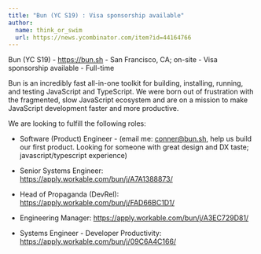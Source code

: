 ```yaml
---
title: "Bun (YC S19) : Visa sponsorship available"
author:
  name: think_or_swim
  url: https://news.ycombinator.com/item?id=44164766
---
```


<JobNavigation />

Bun (YC S19) - <a href="https:&#x2F;&#x2F;bun.sh" rel="nofollow">https:&#x2F;&#x2F;bun.sh</a> - San Francisco, CA; on-site - Visa sponsorship available - Full-time

Bun is an incredibly fast all-in-one toolkit for building, installing, running, and testing JavaScript and TypeScript. We were born out of frustration with the fragmented, slow JavaScript ecosystem and are on a mission to make JavaScript development faster and more productive.

We are looking to fulfill the following roles:

- Software (Product) Engineer - (email me: conner@bun.sh, help us build our first product. Looking for someone with great design and DX taste; javascript&#x2F;typescript experience)

- Senior Systems Engineer: <a href="https:&#x2F;&#x2F;apply.workable.com&#x2F;bun&#x2F;j&#x2F;A7A1388873&#x2F;" rel="nofollow">https:&#x2F;&#x2F;apply.workable.com&#x2F;bun&#x2F;j&#x2F;A7A1388873&#x2F;</a>

- Head of Propaganda (DevRel): <a href="https:&#x2F;&#x2F;apply.workable.com&#x2F;bun&#x2F;j&#x2F;FAD66BC1D1&#x2F;" rel="nofollow">https:&#x2F;&#x2F;apply.workable.com&#x2F;bun&#x2F;j&#x2F;FAD66BC1D1&#x2F;</a>

- Engineering Manager: <a href="https:&#x2F;&#x2F;apply.workable.com&#x2F;bun&#x2F;j&#x2F;A3EC729D81&#x2F;" rel="nofollow">https:&#x2F;&#x2F;apply.workable.com&#x2F;bun&#x2F;j&#x2F;A3EC729D81&#x2F;</a>

- Systems Engineer - Developer Productivity: <a href="https:&#x2F;&#x2F;apply.workable.com&#x2F;bun&#x2F;j&#x2F;09C6A4C166&#x2F;" rel="nofollow">https:&#x2F;&#x2F;apply.workable.com&#x2F;bun&#x2F;j&#x2F;09C6A4C166&#x2F;</a>
<JobApplication />
